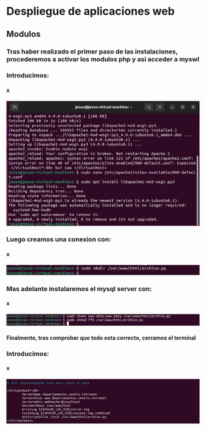 # Despliegue de aplicaciones web
## Modulos
### Tras haber realizado el primer paso de las instalaciones, procederemos a activar los modulos php y asi acceder a myswl
### Introducimos:
#### x
#### ![Image](https://github.com/Braeek/ProyectoDespliegue/blob/main/Proyecto/4%20-%20activar%20wsgi/5%20-%20crear%20app%20python/Captura%20de%20pantalla%20(108).png)

### Luego creamos una conexion con:
#### x
#### ![Image](https://github.com/Braeek/ProyectoDespliegue/blob/main/Proyecto/4%20-%20activar%20wsgi/5%20-%20crear%20app%20python/Captura%20de%20pantalla%20(109).png)


### Mas adelante instalaremos el mysql server con:
#### x
#### ![Image](https://github.com/Braeek/ProyectoDespliegue/blob/main/Proyecto/4%20-%20activar%20wsgi/5%20-%20crear%20app%20python/Captura%20de%20pantalla%20(110).png)

#### Finalmente, tras comprobar que todo esta correcto, cerramos el terminal

### Introducimos:
#### x
#### ![Image](https://github.com/Braeek/ProyectoDespliegue/blob/main/Proyecto/4%20-%20activar%20wsgi/5%20-%20crear%20app%20python/Captura%20de%20pantalla%20(121).png)
